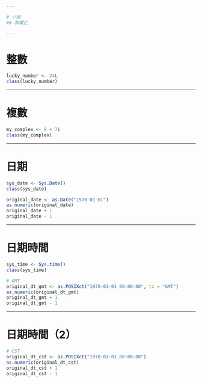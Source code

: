 ```yaml
---

# 小結
## 郭耀仁

---
```


# 整數

```r
lucky_number <- 24L
class(lucky_number)
```

---

# 複數

```r
my_complex <- 8 + 7i
class(my_complex)
```

---

# 日期

```r
sys_date <- Sys.Date()
class(sys_date)

original_date <- as.Date("1970-01-01")
as.numeric(original_date)
original_date + 1
original_date - 1
```

---

# 日期時間

```r
sys_time <- Sys.time()
class(sys_time)

# GMT
original_dt_gmt <- as.POSIXct("1970-01-01 00:00:00", tz = "GMT")
as.numeric(original_dt_gmt)
original_dt_gmt + 1
original_dt_gmt - 1
```

---

# 日期時間（2）

```r
# CST
original_dt_cst <- as.POSIXct("1970-01-01 08:00:00")
as.numeric(original_dt_cst)
original_dt_cst + 1
original_dt_cst - 1
```